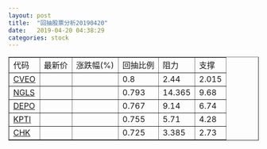 ```yaml
---
layout: post
title:  "回抽股票分析20190420"
date:   2019-04-20 04:38:29
categories: stock
---
```

<script type="text/javascript">
var stockList = []
stockList.push('gb_cveo');
stockList.push('gb_ngls');
stockList.push('gb_depo');
stockList.push('gb_kpti');
stockList.push('gb_chk');
</script>
<table border="1">
 <tr>
 <td>代码</td>
 <td>最新价</td>
 <td>涨跌幅(%)</td>
 <td>回抽比例</td>
 <td>阻力</td>
 <td>支撑</td>
</tr>
  <tr id="cveo">
  <td><a href="http://stock.finance.sina.com.cn/usstock/quotes/CVEO.html" target="_blank">CVEO</a></td><td></td><td></td><td>0.8</td><td>2.44</td><td>2.015</td></tr>
  <tr id="ngls">
  <td><a href="http://stock.finance.sina.com.cn/usstock/quotes/NGLS.html" target="_blank">NGLS</a></td><td></td><td></td><td>0.793</td><td>14.365</td><td>9.68</td></tr>
  <tr id="depo">
  <td><a href="http://stock.finance.sina.com.cn/usstock/quotes/DEPO.html" target="_blank">DEPO</a></td><td></td><td></td><td>0.767</td><td>9.14</td><td>6.74</td></tr>
  <tr id="kpti">
  <td><a href="http://stock.finance.sina.com.cn/usstock/quotes/KPTI.html" target="_blank">KPTI</a></td><td></td><td></td><td>0.755</td><td>5.71</td><td>4.28</td></tr>
  <tr id="chk">
  <td><a href="http://stock.finance.sina.com.cn/usstock/quotes/CHK.html" target="_blank">CHK</a></td><td></td><td></td><td>0.725</td><td>3.385</td><td>2.73</td></tr>
</table>

